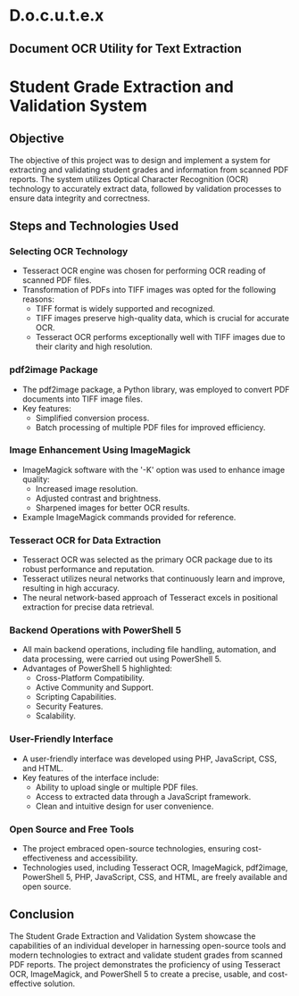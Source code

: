 # D.o.c.u.t.e.x
## Document OCR Utility for Text Extraction 

# Student Grade Extraction and Validation System

## Objective
The objective of this project was to design and implement a system for extracting and validating student grades and information from scanned PDF reports. The system utilizes Optical Character Recognition (OCR) technology to accurately extract data, followed by validation processes to ensure data integrity and correctness.

## Steps and Technologies Used

### Selecting OCR Technology
- Tesseract OCR engine was chosen for performing OCR reading of scanned PDF files.
- Transformation of PDFs into TIFF images was opted for the following reasons:
  - TIFF format is widely supported and recognized.
  - TIFF images preserve high-quality data, which is crucial for accurate OCR.
  - Tesseract OCR performs exceptionally well with TIFF images due to their clarity and high resolution.

### pdf2image Package
- The pdf2image package, a Python library, was employed to convert PDF documents into TIFF image files.
- Key features:
  - Simplified conversion process.
  - Batch processing of multiple PDF files for improved efficiency.

### Image Enhancement Using ImageMagick
- ImageMagick software with the '-K' option was used to enhance image quality:
  - Increased image resolution.
  - Adjusted contrast and brightness.
  - Sharpened images for better OCR results.
- Example ImageMagick commands provided for reference.

### Tesseract OCR for Data Extraction
- Tesseract OCR was selected as the primary OCR package due to its robust performance and reputation.
- Tesseract utilizes neural networks that continuously learn and improve, resulting in high accuracy.
- The neural network-based approach of Tesseract excels in positional extraction for precise data retrieval.

### Backend Operations with PowerShell 5
- All main backend operations, including file handling, automation, and data processing, were carried out using PowerShell 5.
- Advantages of PowerShell 5 highlighted:
  - Cross-Platform Compatibility.
  - Active Community and Support.
  - Scripting Capabilities.
  - Security Features.
  - Scalability.

### User-Friendly Interface
- A user-friendly interface was developed using PHP, JavaScript, CSS, and HTML.
- Key features of the interface include:
  - Ability to upload single or multiple PDF files.
  - Access to extracted data through a JavaScript framework.
  - Clean and intuitive design for user convenience.

### Open Source and Free Tools
- The project embraced open-source technologies, ensuring cost-effectiveness and accessibility.
- Technologies used, including Tesseract OCR, ImageMagick, pdf2image, PowerShell 5, PHP, JavaScript, CSS, and HTML, are freely available and open source.

## Conclusion
The Student Grade Extraction and Validation System showcase the capabilities of an individual developer in harnessing open-source tools and modern technologies to extract and validate student grades from scanned PDF reports. The project demonstrates the proficiency of using Tesseract OCR, ImageMagick, and PowerShell 5 to create a precise, usable, and cost-effective solution.

